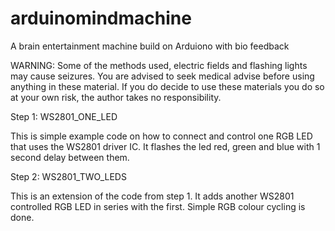 arduinomindmachine
==================

A brain entertainment machine build on Arduiono with bio feedback

WARNING: Some of the methods used, electric fields and flashing lights may cause seizures.  You are advised to seek medical advise before using anything in these material.  If you do decide to use these materials you do so at your own risk, the author takes no responsibility.


Step 1: WS2801_ONE_LED

This is simple example code on how to connect and control one RGB LED that uses the WS2801 driver IC.  It flashes the led red, green and blue with 1 second delay between them.


Step 2: WS2801_TWO_LEDS

This is an extension of the code from step 1. It adds another WS2801 controlled RGB LED in series with the first.  Simple RGB colour cycling is done.